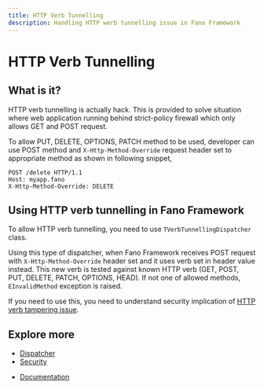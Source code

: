 ```yaml
---
title: HTTP Verb Tunnelling
description: Handling HTTP werb tunnelling issue in Fano Framework
---
```


<h1 class="major">HTTP Verb Tunnelling</h1>

## What is it?

HTTP verb tunnelling is actually hack. This is provided to solve situation where web application running behind strict-policy firewall which only allows GET and POST request.

To allow PUT, DELETE, OPTIONS, PATCH method to be used, developer can use POST method and `X-Http-Method-Override` request header set to appropriate method as shown in following snippet,

```
POST /delete HTTP/1.1
Host: myapp.fano
X-Http-Method-Override: DELETE
```

## Using HTTP verb tunnelling in Fano Framework

To allow HTTP verb tunnelling, you need to use `TVerbTunnellingDispatcher` class.

Using this type of dispatcher, when Fano Framework receives POST request with
`X-Http-Method-Override` header set and it uses verb set in header value instead.
This new verb is tested against known HTTP verb (GET, POST, PUT, DELETE, PATCH, OPTIONS, HEAD).
If not one of allowed methods, `EInvalidMethod` exception is raised.

If you need to use this, you need to understand security implication of [HTTP verb tampering issue](https://www.owasp.org/index.php/Testing_for_HTTP_Verb_Tampering_(OTG-INPVAL-003)).

## Explore more

- [Dispatcher](/dispatcher)
- [Security](/security)

<ul class="actions">
    <li><a href="/documentation" class="button">Documentation</a></li>
</ul>
